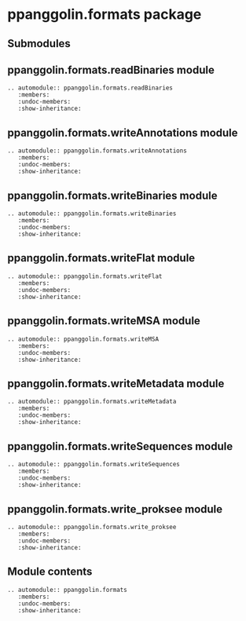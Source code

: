 # ppanggolin.formats package

## Submodules

## ppanggolin.formats.readBinaries module

```{eval-rst}
.. automodule:: ppanggolin.formats.readBinaries
   :members:
   :undoc-members:
   :show-inheritance:
```

## ppanggolin.formats.writeAnnotations module

```{eval-rst}
.. automodule:: ppanggolin.formats.writeAnnotations
   :members:
   :undoc-members:
   :show-inheritance:
```

## ppanggolin.formats.writeBinaries module

```{eval-rst}
.. automodule:: ppanggolin.formats.writeBinaries
   :members:
   :undoc-members:
   :show-inheritance:
```

## ppanggolin.formats.writeFlat module

```{eval-rst}
.. automodule:: ppanggolin.formats.writeFlat
   :members:
   :undoc-members:
   :show-inheritance:
```

## ppanggolin.formats.writeMSA module

```{eval-rst}
.. automodule:: ppanggolin.formats.writeMSA
   :members:
   :undoc-members:
   :show-inheritance:
```

## ppanggolin.formats.writeMetadata module

```{eval-rst}
.. automodule:: ppanggolin.formats.writeMetadata
   :members:
   :undoc-members:
   :show-inheritance:
```

## ppanggolin.formats.writeSequences module

```{eval-rst}
.. automodule:: ppanggolin.formats.writeSequences
   :members:
   :undoc-members:
   :show-inheritance:
```

## ppanggolin.formats.write_proksee module

```{eval-rst}
.. automodule:: ppanggolin.formats.write_proksee
   :members:
   :undoc-members:
   :show-inheritance:
```

## Module contents

```{eval-rst}
.. automodule:: ppanggolin.formats
   :members:
   :undoc-members:
   :show-inheritance:
```
